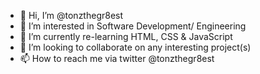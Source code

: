 - 👋 Hi, I’m @tonzthegr8est
- 👀 I’m interested in Software Development/ Engineering
- 🌱 I’m currently re-learning HTML, CSS & JavaScript
- 💞️ I’m looking to collaborate on any interesting project(s)
- 📫 How to reach me via twitter @tonzthegr8est

<!---
tonzthegr8est/tonzthegr8est is a ✨ special ✨ repository because its `README.md` (this file) appears on your GitHub profile.
You can click the Preview link to take a look at your changes.
--->
